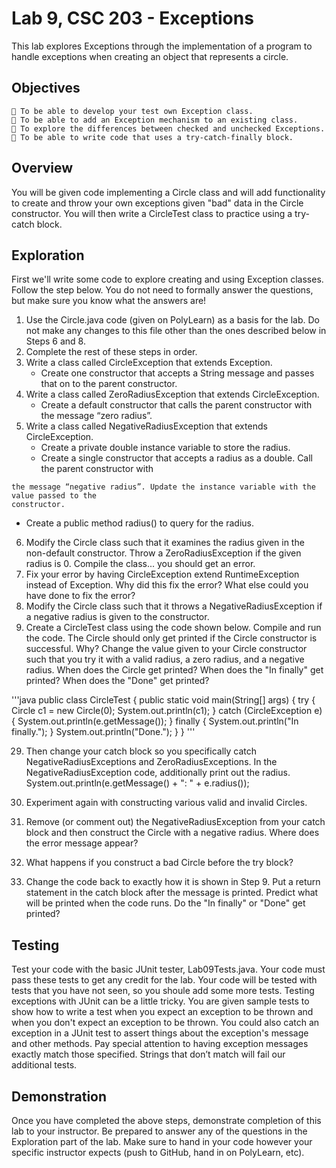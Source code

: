 # Lab 9, CSC 203 - Exceptions

This lab explores Exceptions through the implementation of a program to handle exceptions when
creating an object that represents a circle.

## Objectives

```
 To be able to develop your test own Exception class.
 To be able to add an Exception mechanism to an existing class.
 To explore the differences between checked and unchecked Exceptions.
 To be able to write code that uses a try-catch-finally block.
```
## Overview

You will be given code implementing a Circle class and will add functionality to create and throw your own
exceptions given "bad" data in the Circle constructor. You will then write a CircleTest class to practice
using a try-catch block.

## Exploration

First we'll write some code to explore creating and using Exception classes. Follow the step below. You
do not need to formally answer the questions, but make sure you know what the answers are!

1. Use the Circle.java code (given on PolyLearn) as a basis for the lab. Do not make any
    changes to this file other than the ones described below in Steps 6 and 8.
2. Complete the rest of these steps in order.
3. Write a class called CircleException that extends Exception.
    - Create one constructor that accepts a String message and passes that on to the parent
    constructor.
4. Write a class called ZeroRadiusException that extends CircleException.
    - Create a default constructor that calls the parent constructor with the message “zero radius”.
5. Write a class called NegativeRadiusException that extends CircleException.
    - Create a private double instance variable to store the radius.
    - Create a single constructor that accepts a radius as a double. Call the parent constructor with


```
the message “negative radius”. Update the instance variable with the value passed to the
constructor.
```
- Create a public method radius() to query for the radius.
6. Modify the Circle class such that it examines the radius given in the non-default constructor.
Throw a ZeroRadiusException if the given radius is 0. Compile the class... you should get an
error.
7. Fix your error by having CircleException extend RuntimeException instead of Exception. Why did
this fix the error? What else could you have done to fix the error?
8. Modify the Circle class such that it throws a NegativeRadiusException if a negative radius is
given to the constructor.
9. Create a CircleTest class using the code shown below. Compile and run the code. The Circle
should only get printed if the Circle constructor is successful. Why? Change the value given to
your Circle constructor such that you try it with a valid radius, a zero radius, and a negative
radius. When does the Circle get printed? When does the "In finally" get printed? When does the
"Done" get printed?

'''java
public class CircleTest
{
    public static void main(String[] args) {
        try
        {
         Circle c1 = new Circle(0);
         System.out.println(c1);
        }
        catch (CircleException e) 
        {
            System.out.println(e.getMessage());
        }
        finally {
            System.out.println("In finally.");
        }
        System.out.println("Done.");
    }
}
'''

29. Then change your catch block so you specifically catch NegativeRadiusExceptions and
ZeroRadiusExceptions. In the NegativeRadiusException code, additionally print out the radius.
System.out.println(e.getMessage() + ": " + e.radius());


30. Experiment again with constructing various valid and invalid Circles.
31. Remove (or comment out) the NegativeRadiusException from your catch block and then
    construct the Circle with a negative radius. Where does the error message appear?
32. What happens if you construct a bad Circle before the try block?
33. Change the code back to exactly how it is shown in Step 9. Put a return statement in the catch
    block after the message is printed. Predict what will be printed when the code runs. Do the "In
    finally" or "Done" get printed?

## Testing

Test your code with the basic JUnit tester, Lab09Tests.java. Your code must pass these tests to get any
credit for the lab. Your code will be tested with tests that you have not seen, so you shoule add some
more tests. Testing exceptions with JUnit can be a little tricky. You are given sample tests to show how to
write a test when you expect an exception to be thrown and when you don't expect an exception to be
thrown. You could also catch an exception in a JUnit test to assert things about the exception's message
and other methods. Pay special attention to having exception messages exactly match those specified.
Strings that don’t match will fail our additional tests.

## Demonstration

Once you have completed the above steps, demonstrate completion of this lab to your instructor. Be
prepared to answer any of the questions in the Exploration part of the lab. Make sure to hand in your
code however your specific instructor expects (push to GitHub, hand in on PolyLearn, etc).
